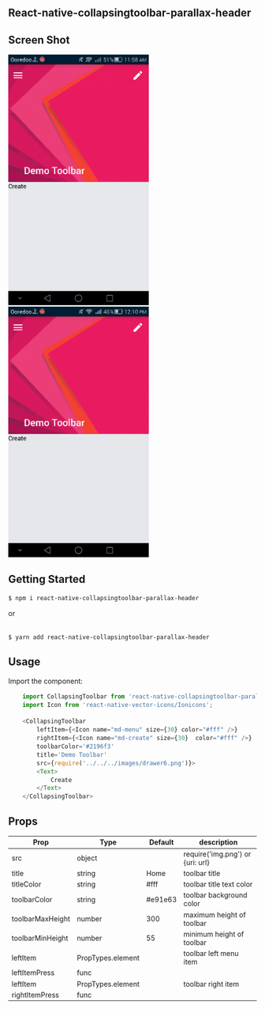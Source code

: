 ## React-native-collapsingtoolbar-parallax-header

## Screen Shot

<img src="https://github.com/ODINA101/react-native-collapsingtoolbar-parallax-header/blob/master/screenshot/1.gif" width="285">    <img src="https://github.com/ODINA101/react-native-collapsingtoolbar-parallax-header/blob/master/screenshot/2.gif" width="285">


## Getting Started
```bash
$ npm i react-native-collapsingtoolbar-parallax-header 
```

or 
```bash

$ yarn add react-native-collapsingtoolbar-parallax-header
```

## Usage

Import the component:
```js
    import CollapsingToolbar from 'react-native-collapsingtoolbar-parallax-header';
    import Icon from 'react-native-vector-icons/Ionicons'; 

    <CollapsingToolbar 
        leftItem={<Icon name="md-menu" size={30} color="#fff" />}
        rightItem={<Icon name="md-create" size={30}  color="#fff" />}   
        toolbarColor='#2196f3'  
        title='Demo Toolbar'
        src={require('../../../images/drawer6.png')}>
        <Text>
            Create             
        </Text>
    </CollapsingToolbar>
```

## Props

Prop | Type | Default | description
-----|------|---------|------------
src | object | | require('img.png') or {uri: url}
title| string | Home | toolbar title
titleColor| string | #fff | toolbar title text color
toolbarColor | string | #e91e63 | toolbar background color
toolbarMaxHeight | number | 300 | maximum height of toolbar
toolbarMinHeight | number | 55 | minimum height of toolbar
leftItem | PropTypes.element | | toolbar left menu item
leftItemPress | func | | 
leftItem | PropTypes.element | | toolbar right item
rightItemPress | func | | 
